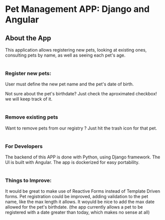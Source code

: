 # Pet Management APP: Django and Angular

## About the App
This application allows registering new pets, looking at existing ones, consulting pets by name, as well as seeing each pet's age.
<br>
<br>

### Register new pets:
User must define the new pet name and the pet's date of birth.

Not sure about the pet's birthdate?
Just check the aproximated checkbox! we will keep track of it.
<br>
<br>

### Remove existing pets
Want to remove pets from our registry ? 
Just hit the trash icon for that pet.
<br>
<br>

### For Developers
The backend of this APP is done with Python, using Django framework.
The UI is built with Angular.
The app is dockerized for easy portability.
<br>
<br>

### Things to Improve:
It would be great to make use of Reactive Forms instead of Template Driven forms.
Pet registration could be improved, adding validation to the pet name, like the max length it allows. It woyuld be nice to add the max date allowed for the pet's birthdate. (the app currently allows a pet to be registered with a date greater than today, which makes no sense at all)
<br>
<br>
